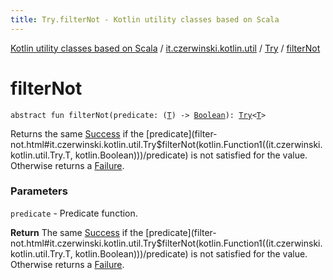 ```yaml
---
title: Try.filterNot - Kotlin utility classes based on Scala
---
```


[Kotlin utility classes based on Scala](../../index.html) / [it.czerwinski.kotlin.util](../index.html) / [Try](index.html) / [filterNot](./filter-not.html)

# filterNot

`abstract fun filterNot(predicate: (`[`T`](index.html#T)`) -> `[`Boolean`](https://kotlinlang.org/api/latest/jvm/stdlib/kotlin/-boolean/index.html)`): `[`Try`](index.html)`<`[`T`](index.html#T)`>`

Returns the same [Success](../-success/index.html) if the [predicate](filter-not.html#it.czerwinski.kotlin.util.Try$filterNot(kotlin.Function1((it.czerwinski.kotlin.util.Try.T, kotlin.Boolean)))/predicate) is not satisfied for the value. Otherwise returns a [Failure](../-failure/index.html).

### Parameters

`predicate` - Predicate function.

**Return**
The same [Success](../-success/index.html) if the [predicate](filter-not.html#it.czerwinski.kotlin.util.Try$filterNot(kotlin.Function1((it.czerwinski.kotlin.util.Try.T, kotlin.Boolean)))/predicate) is not satisfied for the value. Otherwise returns a [Failure](../-failure/index.html).

